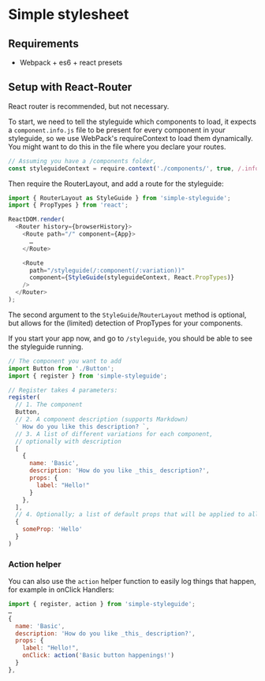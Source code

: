 # Simple stylesheet
## Requirements
- Webpack + es6 + react presets

## Setup with React-Router
React router is recommended, but not necessary.

To start, we need to tell the styleguide which components to load, it expects a `component.info.js` file to be present for every component in your styleguide, so we use WebPack's requireContext to load them dynamically. You might want to do this in the file where you declare your routes.

```js
// Assuming you have a /components folder,
const styleguideContext = require.context('./components/', true, /.info.js$/)
```

Then require the RouterLayout, and add a route for the styleguide:

```js
import { RouterLayout as StyleGuide } from 'simple-styleguide';
import { PropTypes } from 'react';

ReactDOM.render(
  <Router history={browserHistory}>
    <Route path="/" component={App}>
      …
    </Route>

    <Route
      path="/styleguide(/:component(/:variation))"
      component={StyleGuide(styleguideContext, React.PropTypes)}
    />
  </Router>
);
```
The second argument to the `StyleGuide`/`RouterLayout` method is optional, but allows for the (limited) detection of PropTypes for your components.

If you start your app now, and go to `/styleguide`, you should be able to see the styleguide running.

```js
// The component you want to add
import Button from './Button';
import { register } from 'simple-styleguide';

// Register takes 4 parameters:
register(
  // 1. The component
  Button,
  // 2. A component description (supports Markdown)
  ` How do you like this description? `,
  // 3. A list of different variations for each component,
  // optionally with description
  [
    {
      name: 'Basic',
      description: 'How do you like _this_ description?',
      props: {
        label: "Hello!"
      }
    },
  ],
  // 4. Optionally; a list of default props that will be applied to all variations
  {
    someProp: 'Hello'
  }
)
```

### Action helper
You can also use the `action` helper function to easily log things that happen, for example in onClick Handlers:

```js
import { register, action } from 'simple-styleguide';
…
{
  name: 'Basic',
  description: 'How do you like _this_ description?',
  props: {
    label: "Hello!",
    onClick: action('Basic button happenings!')
  }
},
```
